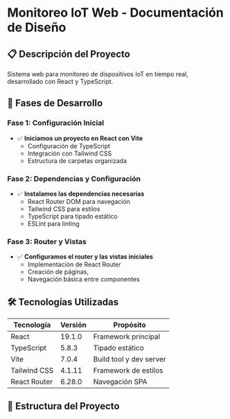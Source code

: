 # Monitoreo IoT Web - Documentación de Diseño

## 📋 Descripción del Proyecto
Sistema web para monitoreo de dispositivos IoT en tiempo real, desarrollado con React y TypeScript.

## 🚀 Fases de Desarrollo

### Fase 1: Configuración Inicial
- ✅ **Iniciamos un proyecto en React con Vite**
  - Configuración de TypeScript
  - Integración con Tailwind CSS
  - Estructura de carpetas organizada

### Fase 2: Dependencias y Configuración
- ✅ **Instalamos las dependencias necesarias**
  - React Router DOM para navegación
  - Tailwind CSS para estilos
  - TypeScript para tipado estático
  - ESLint para linting

### Fase 3: Router y Vistas
- ✅ **Configuramos el router y las vistas iniciales**
  - Implementación de React Router
  - Creación de páginas,
  - Navegación básica entre componentes

## 🛠️ Tecnologías Utilizadas

| Tecnología | Versión | Propósito |
|------------|---------|-----------|
| React | 19.1.0 | Framework principal |
| TypeScript | 5.8.3 | Tipado estático |
| Vite | 7.0.4 | Build tool y dev server |
| Tailwind CSS | 4.1.11 | Framework de estilos |
| React Router | 6.28.0 | Navegación SPA |

## 📁 Estructura del Proyecto